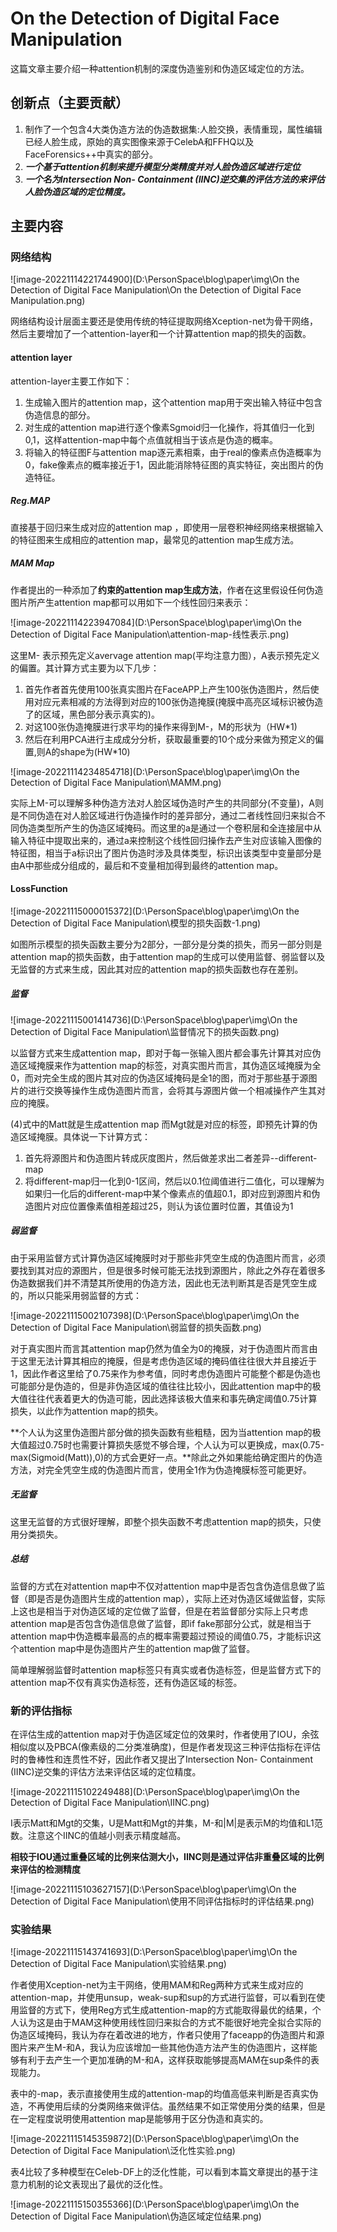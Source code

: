 # On the Detection of Digital Face Manipulation

这篇文章主要介绍一种attention机制的深度伪造鉴别和伪造区域定位的方法。

## 创新点（主要贡献）

1. 制作了一个包含4大类伪造方法的伪造数据集:人脸交换，表情重现，属性编辑已经人脸生成，原始的真实图像来源于CelebA和FFHQ以及FaceForensics++中真实的部分。
2. ***一个基于attention机制来提升模型分类精度并对人脸伪造区域进行定位***
3. ***一个名为Intersection Non- Containment (IINC)逆交集的评估方法的来评估人脸伪造区域的定位精度。***

## 主要内容

### 网络结构

![image-20221114221744900](D:\PersonSpace\blog\paper\img\On the Detection of Digital Face Manipulation\On the Detection of Digital Face Manipulation.png)

网络结构设计层面主要还是使用传统的特征提取网络Xception-net为骨干网络，然后主要增加了一个attention-layer和一个计算attention map的损失的函数。

#### attention layer

attention-layer主要工作如下：

1. 生成输入图片的attention map，这个attention map用于突出输入特征中包含伪造信息的部分。
2. 对生成的attention map进行逐个像素Sgmoid归一化操作，将其值归一化到0,1，这样attention-map中每个点值就相当于该点是伪造的概率。
3. 将输入的特征图F与attention map逐元素相乘，由于real的像素点伪造概率为0，fake像素点的概率接近于1，因此能消除特征图的真实特征，突出图片的伪造特征。

##### Reg.MAP

直接基于回归来生成对应的attention map ，即使用一层卷积神经网络来根据输入的特征图来生成相应的attention map，最常见的attention map生成方法。

##### MAM Map

作者提出的一种添加了**约束的attention map生成方法**，作者在这里假设任何伪造图片所产生attention map都可以用如下一个线性回归来表示：

![image-20221114223947084](D:\PersonSpace\blog\paper\img\On the Detection of Digital Face Manipulation\attention-map-线性表示.png)

这里M- 表示预先定义avervage attention map(平均注意力图），A表示预先定义的偏置。其计算方式主要为以下几步：

1. 首先作者首先使用100张真实图片在FaceAPP上产生100张伪造图片，然后使用对应元素相减的方法得到对应的100张伪造掩膜(掩膜中高亮区域标识被伪造了的区域，黑色部分表示真实的)。
2. 对这100张伪造掩膜进行求平均的操作来得到M-，M的形状为（HW*1)
3. 然后在利用PCA进行主成成分分析，获取最重要的10个成分来做为预定义的偏置,则A的shape为(HW*10)

![image-20221114234854718](D:\PersonSpace\blog\paper\img\On the Detection of Digital Face Manipulation\MAMM.png)

实际上M-可以理解多种伪造方法对人脸区域伪造时产生的共同部分(不变量)，A则是不同伪造在对人脸区域进行伪造操作时的差异部分，通过二者线性回归来拟合不同伪造类型所产生的伪造区域掩码。而这里的a是通过一个卷积层和全连接层中从输入特征中提取出来的，通过a来控制这个线性回归操作去产生对应该输入图像的特征图，相当于a标识出了图片伪造时涉及具体类型，标识出该类型中变量部分是由A中那些成分组成的，最后和不变量相加得到最终的attention map。

#### LossFunction

![image-20221115000015372](D:\PersonSpace\blog\paper\img\On the Detection of Digital Face Manipulation\模型的损失函数-1.png)

如图所示模型的损失函数主要分为2部分，一部分是分类的损失，而另一部分则是attention map的损失函数，由于attention map的生成可以使用监督、弱监督以及无监督的方式来生成，因此其对应的attention map的损失函数也存在差别。

##### 监督

![image-20221115001414736](D:\PersonSpace\blog\paper\img\On the Detection of Digital Face Manipulation\监督情况下的损失函数.png)

以监督方式来生成attention map，即对于每一张输入图片都会事先计算其对应伪造区域掩膜来作为attention map的标签，对真实图片而言，其伪造区域掩膜为全0，而对完全生成的图片其对应的伪造区域掩码是全1的图，而对于那些基于源图片的进行交换等操作生成伪造图片而言，会将其与源图片做一个相减操作产生其对应的掩膜。

(4)式中的Matt就是生成attention map 而Mgt就是对应的标签，即预先计算的伪造区域掩膜。具体说一下计算方式：

1. 首先将源图片和伪造图片转成灰度图片，然后做差求出二者差异--different-map
2. 将different-map归一化到0-1区间，然后以0.1位阈值进行二值化，可以理解为如果归一化后的different-map中某个像素点的值超0.1，即对应到源图片和伪造图片对应位置像素值相差超过25，则认为该位置时位置，其值设为1

##### 弱监督

由于采用监督方式计算伪造区域掩膜时对于那些非凭空生成的伪造图片而言，必须要找到其对应的源图片，但是很多时候可能无法找到源图片，除此之外存在着很多伪造数据我们并不清楚其所使用的伪造方法，因此也无法判断其是否是凭空生成的，所以只能采用弱监督的方式：

![image-20221115002107398](D:\PersonSpace\blog\paper\img\On the Detection of Digital Face Manipulation\弱监督的损失函数.png)

对于真实图片而言其attention map仍然为值全为0的掩膜，对于伪造图片而言由于这里无法计算其相应的掩膜，但是考虑伪造区域的掩码值往往很大并且接近于1，因此作者这里给了0.75来作为参考值，同时考虑伪造图片可能整个都是伪造也可能部分是伪造的，但是非伪造区域的值往往比较小，因此attention map中的极大值往往代表着更大的伪造可能，因此选择该极大值来和事先确定阈值0.75计算损失，以此作为attention map的损失。

**个人认为这里伪造图片部分做的损失函数有些粗糙，因为当attention map的极大值超过0.75时也需要计算损失感觉不够合理，个人认为可以更换成，max(0.75-max(Sigmoid(Matt)),0)的方式会更好一点。**除此之外如果能给确定图片的伪造方法，对完全凭空生成的伪造图片而言，使用全1作为伪造掩膜标签可能更好。

##### 无监督

这里无监督的方式很好理解，即整个损失函数不考虑attention map的损失，只使用分类损失。

##### 总结

监督的方式在对attention map中不仅对attention map中是否包含伪造信息做了监督（即是否是伪造图片生成的attention map），实际上还对伪造区域做监督，实际上这也是相当于对伪造区域的定位做了监督，但是在若监督部分实际上只考虑attention map是否包含伪造信息做了监督，即if fake那部分公式，就是相当于attention map中伪造概率最高的点的概率需要超过预设的阈值0.75，才能标识这个attention map中是伪造图片产生的attention map做了监督。

简单理解弱监督时attention map标签只有真实或者伪造标签，但是监督方式下的attention map不仅有真实伪造标签，还有伪造区域的标签。

### 新的评估指标

在评估生成的attention map对于伪造区域定位的效果时，作者使用了IOU，余弦相似度以及PBCA(像素级的二分类准确度)，但是作者发现这三种评估指标在评估时的鲁棒性和连贯性不好，因此作者又提出了Intersection Non- Containment (IINC)逆交集的评估方法来评估区域的定位精度。

![image-20221115102249488](D:\PersonSpace\blog\paper\img\On the Detection of Digital Face Manipulation\IINC.png)

I表示Matt和Mgt的交集，U是Matt和Mgt的并集，M-和|M|是表示M的均值和L1范数。注意这个IINC的值越小则表示精度越高。

**相较于IOU通过重叠区域的比例来估测大小，IINC则是通过评估非重叠区域的比例来评估的检测精度**

![image-20221115103627157](D:\PersonSpace\blog\paper\img\On the Detection of Digital Face Manipulation\使用不同评估指标时的评估结果.png)  

### 实验结果

![image-20221115143741693](D:\PersonSpace\blog\paper\img\On the Detection of Digital Face Manipulation\实验结果.png)



作者使用Xception-net为主干网络，使用MAM和Reg两种方式来生成对应的attention-map，并使用unsup，weak-sup和sup的方式进行监督，可以看到在使用监督的方式下，使用Reg方式生成attention-map的方式能取得最优的结果，个人认为这是由于MAM这种使用线性回归来拟合的方式不能很好地完全拟合实际的伪造区域掩码，我认为存在着改进的地方，作者只使用了faceapp的伪造图片和源图片来产生M-和A，我认为应该增加一些其他伪造方法产生的伪造图片，这样能够有利于去产生一个更加准确的M-和A，这样获取能够提高MAM在sup条件的表现能力。

表中的-map，表示直接使用生成的attention-map的均值高低来判断是否真实伪造，不再使用后续的分类网络来做评估。虽然结果不如正常使用分类的结果，但是在一定程度说明使用attention map是能够用于区分伪造和真实的。

![image-20221115145359872](D:\PersonSpace\blog\paper\img\On the Detection of Digital Face Manipulation\泛化性实验.png)

表4比较了多种模型在Celeb-DF上的泛化性能，可以看到本篇文章提出的基于注意力机制的论文表现出了最优的泛化性。

![image-20221115150355366](D:\PersonSpace\blog\paper\img\On the Detection of Digital Face Manipulation\伪造区域定位结果.png)



